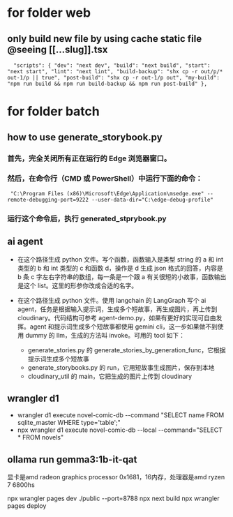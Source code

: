 # for folder web

## only build new file by using cache static file @seeing [[...slug]].tsx

`	"scripts": {
		"dev": "next dev",
		"build": "next build",
		"start": "next start",
		"lint": "next lint",
		"build-backup": "shx cp -r out/p/* out-1/p || true",
		"post-build": "shx cp -r out-1/p out",
		"my-build": "npm run build && npm run build-backup && npm run post-build"
	}, `

# for folder batch

## how to use generate_storybook.py

### 首先，完全关闭所有正在运行的 Edge 浏览器窗口。

### 然后，在命令行（CMD 或 PowerShell）中运行下面的命令：

`  "C:\Program Files (x86)\Microsoft\Edge\Application\msedge.exe" --remote-debugging-port=9222 --user-data-dir="C:\edge-debug-profile" `

### 运行这个命令后，执行 generated_stprybook.py

## ai agent

- 在这个路径生成 python 文件。写个函数，函数输入是类型 string 的 a 和 int 类型的 b 和 int 类型的 c 和函数 d，操作是 d 生成 json 格式的回答，内容是 b 条 c 字左右字符串的数组，每一条是一个跟 a 有关很短的小故事，函数输出是这个 list。这里的形参你改成合适的名字。

- 在这个路径生成 python 文件。使用 langchain 的 LangGraph 写个 ai agent，任务是根据输入提示词，生成多个短故事，再生成图片，再上传到 cloudinary。代码结构可参考 agent-demo.py，如果有更好的实现可自由发挥。agent 和提示词生成多个短故事都使用 gemini cli，这一步如果做不到使用 dummy 的 llm，生成的方法叫 invoke。可用的 tool 如下：
  - generate_stories.py 的 generate_stories_by_generation_func，它根据提示词生成多个短故事
  - generate_storybooks.py 的 run，它用短故事生成图片，保存到本地
  - cloudinary_util 的 main，它把生成的图片上传到 cloudinary

## wrangler d1

- wrangler d1 execute novel-comic-db --command "SELECT name FROM sqlite_master WHERE type='table';"
- npx wrangler d1 execute novel-comic-db --local --command="SELECT \* FROM novels"

 <!-- 很好，本地已经实现了利用缓存只更新部分文件的功能，这个能在github action实现吗？ -->
 <!-- 怎么用gemini cli做llm？ -->
 <!-- 做ai agent -->

## ollama run gemma3:1b-it-qat
显卡是amd radeon graphics processor 0x1681，16内存，处理器是amd ryzen 7 6800hs

npx wrangler pages dev ./public --port=8788
npx next build
npx wrangler pages deploy
